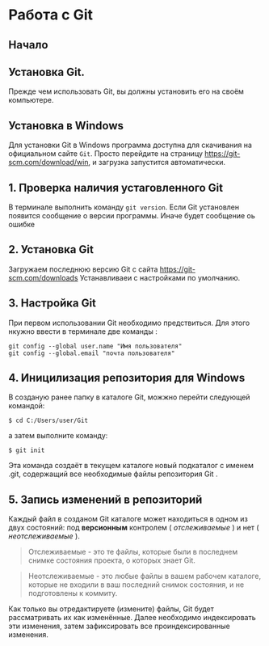 # Работа с Git

## Начало
## Установка Git.

Прежде чем использовать Git, вы должны установить его на своём компьютере. 
## Установка в Windows
Для установки Git в Windows программа доступна для скачивания на официальном сайте `Git`. 
Просто перейдите на страницу https://git-scm.com/download/win, и загрузка запустится автоматически.

## 1. Проверка наличия устаговленного Git
В терминале выполнить команду `git version`.
Если Git установлен появится сообщение о версии программы. Иначе будет сообщение оь ошибке 

## 2. Установка Git
Загружаем последнюю версию Git c caйта https://git-scm.com/downloads
Устанавливаеи с настройками по умолчанию.


## 3. Настройка Git
При первом использовании Git необходимо предствиться. Для этого нкужно ввести в терминале две команды :
```
git config --global user.name "Имя пользователя"
git config --global.email "почта пользователя"
```
## 4. Иницилизация репозитория для Windows

В созданую ранее папку в каталоге Git,  можжно перейти  следующей командой:
```
$ cd C:/Users/user/Git
```
а затем выполните команду:
```
$ git init
```
Эта команда создаёт в текущем каталоге новый подкаталог с именем .git, содержащий все необходимые файлы репозитория Git . 

## 5. Запись изменений в репозиторий

Каждый файл в созданом Git каталоге может находиться в одном из двух состояний: под **версионным** контролем ( *отслеживаемые* ) и нет ( *неотслеживаемые* ).

>Отслеживаемые - это те файлы, которые были в последнем снимке состояния проекта, о которых знает Git.

>Неотслеживаемые - это любые файлы в вашем рабочем каталоге, которые не входили в ваш последний снимок состояния, и не подготовлены к коммиту.


Как только вы отредактируете (измените) файлы, Git будет рассматривать их как изменённые. Далее необходимо индексировать эти изменения, затем зафиксировать все проиндексированные изменения.
